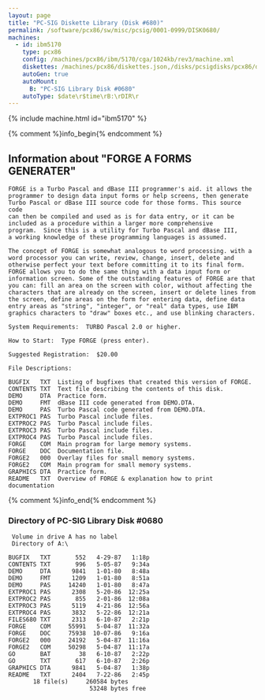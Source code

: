 ```yaml
---
layout: page
title: "PC-SIG Diskette Library (Disk #680)"
permalink: /software/pcx86/sw/misc/pcsig/0001-0999/DISK0680/
machines:
  - id: ibm5170
    type: pcx86
    config: /machines/pcx86/ibm/5170/cga/1024kb/rev3/machine.xml
    diskettes: /machines/pcx86/diskettes.json,/disks/pcsigdisks/pcx86/diskettes.json
    autoGen: true
    autoMount:
      B: "PC-SIG Library Disk #0680"
    autoType: $date\r$time\rB:\rDIR\r
---
```


{% include machine.html id="ibm5170" %}

{% comment %}info_begin{% endcomment %}

## Information about "FORGE A FORMS GENERATER"

    FORGE is a Turbo Pascal and dBase III programmer's aid. it allows the
    programmer to design data input forms or help screens, then generate
    Turbo Pascal or dBase III source code for those forms. This source code
    can then be compiled and used as is for data entry, or it can be
    included as a procedure within a larger more comprehensive
    program.  Since this is a utility for Turbo Pascal and dBase III,
    a working knowledge of these programming languages is assumed.
    
    The concept of FORGE is somewhat analogous to word processing. with a
    word processor you can write, review, change, insert, delete and
    otherwise perfect your text before committing it to its final form.
    FORGE allows you to do the same thing with a data input form or
    information screen. Some of the outstanding features of FORGE are that
    you can: fill an area on the screen with color, without affecting the
    characters that are already on the screen, insert or delete lines from
    the screen, define areas on the form for entering data, define data
    entry areas as "string", "integer", or "real" data types, use IBM
    graphics characters to "draw" boxes etc., and use blinking characters.
    
    System Requirements:  TURBO Pascal 2.0 or higher.
    
    How to Start:  Type FORGE (press enter).
    
    Suggested Registration:  $20.00
    
    File Descriptions:
    
    BUGFIX   TXT  Listing of bugfixes that created this version of FORGE.
    CONTENTS TXT  Text file describing the contents of this disk.
    DEMO     DTA  Practice form.
    DEMO     FMT  dBase III code generated from DEMO.DTA.
    DEMO     PAS  Turbo Pascal code generated from DEMO.DTA.
    EXTPROC1 PAS  Turbo Pascal include files.
    EXTPROC2 PAS  Turbo Pascal include files.
    EXTPROC3 PAS  Turbo Pascal include files.
    EXTPROC4 PAS  Turbo Pascal include files.
    FORGE    COM  Main program for large memory systems.
    FORGE    DOC  Documentation file.
    FORGE2   000  Overlay files for small memory systems.
    FORGE2   COM  Main program for small memory systems.
    GRAPHICS DTA  Practice form.
    README   TXT  Overview of FORGE & explanation how to print documentation
{% comment %}info_end{% endcomment %}


### Directory of PC-SIG Library Disk #0680

     Volume in drive A has no label
     Directory of A:\

    BUGFIX   TXT       552   4-29-87   1:18p
    CONTENTS TXT       996   5-05-87   9:34a
    DEMO     DTA      9841   1-01-80   8:48a
    DEMO     FMT      1209   1-01-80   8:51a
    DEMO     PAS     14240   1-01-80   8:47a
    EXTPROC1 PAS      2308   5-20-86  12:25a
    EXTPROC2 PAS       855   2-01-86  12:08a
    EXTPROC3 PAS      5119   4-21-86  12:56a
    EXTPROC4 PAS      3832   5-22-86  12:21a
    FILES680 TXT      2313   6-10-87   2:21p
    FORGE    COM     55991   5-04-87  11:32a
    FORGE    DOC     75938  10-07-86   9:16a
    FORGE2   000     24192   5-04-87  11:16a
    FORGE2   COM     50298   5-04-87  11:17a
    GO       BAT        38   6-10-87   2:22p
    GO       TXT       617   6-10-87   2:26p
    GRAPHICS DTA      9841   5-04-87   1:38p
    README   TXT      2404   7-22-86   2:45p
           18 file(s)     260584 bytes
                           53248 bytes free
